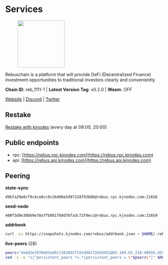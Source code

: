 # Services

<figure><img src="https://raw.githubusercontent.com/kj89/testnet_manuals/main/pingpub/logos/rebus.png" width="150" alt=""><figcaption></figcaption></figure>

Rebuschain is a platform that will provide DeFi (Decentralized Finance)  investment opportunities to traditional investors clearly and conveniently

**Chain ID**: reb_1111-1 | **Latest Version Tag**: v0.2.0 | **Wasm**: OFF

[Website](https://www.rebuschain.com) | [Discord](https://discord.gg/rebuschain) | [Twitter](https://twitter.com/RebusChain)

## Restake

[Restake with kjnodes](https://restake.app/rebus/rebusvaloper1vndzy8y55ylgpmmsc34uy8rm6kqlml6ffs9lrv) (every day at 08:00, 20:00)
## Public endpoints

* rpc: [https://rebus.rpc.kjnodes.com](https://rebus.rpc.kjnodes.com)
* api: [https://rebus.api.kjnodes.com](https://rebus.api.kjnodes.com)

## Peering

**state-sync**

```text
d9bfa29e0cf9c4ce0cc9c26d98e5d97228f93b0b@rebus.rpc.kjnodes.com:21656
```

**seed-node**

```text
400f3d9e30b69e78a7fb891f60d76fa3c73f0ecc@rebus.rpc.kjnodes.com:21659
```

**addrbook**
```bash
curl -Ls https://snapshots.kjnodes.com/rebus/addrbook.json > $HOME/.rebusd/config/addrbook.json
```

**live-peers** (28)
```bash
peers="4a4d2e7070e05ad6c13628d2f191d96172659452@65.109.65.210:40656,d28516746773bfaeca4efa5537c0bf5990b8828e@65.21.229.33:27656,256d9790bf186f5a275790f7fe01e1b8800dcaaf@65.21.88.78:26656,1fcb45323f9045707c0c344a60d7cb906008cfaf@65.109.80.176:26656,5f29f14fe3dd7e1d86caa4d344e67ee81c32255f@65.109.37.228:26656,12703ce9efe6c1171c193dae2e2041a2be610852@65.108.44.149:29656,ff7031f45a97600076f72b9318167e3dfcd2a17e@65.21.136.170:52656,cd71aa366822800a2aa7051fae69127f78b3f203@188.165.225.226:26656,89757803f40da51678451735445ad40d5b15e059@169.155.44.106:26656,3cc5fb5f6140ac4e57dfc80940c8a06daa299c89@51.77.195.46:26656,17779ded6b3dc2f31d6c6f40cc6f07d802753ba7@78.47.153.128:26656,bb2a7dc81b9bd0e017409a2bbb71b12bb899e743@178.63.22.117:26656,170397e75ca2b0f4e9f3b1bb5d0d23f9b10f01c7@94.23.23.189:30544,34e3178b6e0f25451fd690c15fc199d5a9bdfb9b@15.204.197.11:26656,0fedf7695d9e2721663c1d573d6d81a14c21533e@65.21.90.137:12856,d9bfa29e0cf9c4ce0cc9c26d98e5d97228f93b0b@65.109.88.38:21656,ea5e7a6b9a5c18c6455e7a8c583c129c5821a452@51.178.80.111:26656,b212d5740b2e11e54f56b072dc13b6134650cfb5@169.155.168.16:26656,6daeb8cfea285f561e167a0d94718b61e2cf7944@5.189.187.36:21656,b5bf2242c981371224e5e9e89d6c265d554c8989@65.21.202.154:21656,b8c42fcb311b47cdb8285b5697f661fbba5bf1a5@51.68.157.129:26656,c0b33353fb70d8d71dcb9c8848b3b4207bd56951@94.23.207.45:30547,18ec83c4e3938aec31a3a32154969107739f0b81@135.181.153.228:26656,fa292bfad37826c9da43894b349b1480dff516b5@65.108.99.254:31656,ff7621be29e39e9fdf07f2501e1a217201ca29ee@213.239.207.175:39656,57f475bb44fc6f121790d523ce06fb4e0ad9ab69@141.95.65.73:17256,a35d28e111c1dcc1e5f3203627b449adfb4425f2@65.109.29.150:21656,12e6bea6650a53150c01ca3897e4a0b94d6e9d4e@135.181.141.47:26656"
sed -i -e "s|^persistent_peers *=.*|persistent_peers = \"$peers\"|" $HOME/.rebusd/config/config.toml
```
